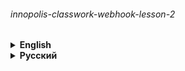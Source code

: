 ###### innopolis-classwork-webhook-lesson-2

<details><summary> 
<strong>English</strong>
</summary>

# Bot from the lesson of the course "Code Future" of Innopolis University

## Hosted by [ngrok](https://ngrok.com) and [Railway](https://railway.app)

### [@innopolistwebhook2bot](https://t.me/innopolistwebhook2bot)

---

###### Teacher – [@QuadDarv1ne](https://github.com/QuadDarv1ne)

</details>

<details><summary> 
<strong>Русский</strong>
</summary>

# Бот из урока курса "Код будущего" Университета Иннополис

### Размещено на [ngrok](https://ngrok.com) и [Railway](https://railway.app)

### [@innopolistwebhook2bot](https://t.me/innopolistwebhook2bot)

---

###### Преподаватель – [@QuadDarv1ne](https://github.com/QuadDarv1ne)

</details>
